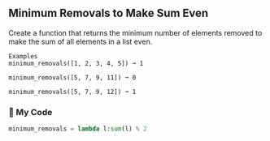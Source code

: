 ## Minimum Removals to Make Sum Even

Create a function that returns the minimum number of elements removed to make the sum of all elements in a list even.
```
Examples
minimum_removals([1, 2, 3, 4, 5]) ➞ 1

minimum_removals([5, 7, 9, 11]) ➞ 0

minimum_removals([5, 7, 9, 12]) ➞ 1
```
### 🐍 My Code
```python
minimum_removals = lambda l:sum(l) % 2
```
